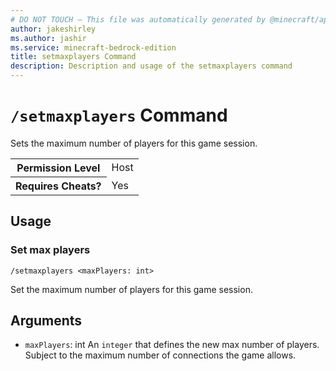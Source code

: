```yaml
---
# DO NOT TOUCH — This file was automatically generated by @minecraft/api-docs-generator, to report problems file an issue at https://github.com/Mojang/minecraft-scripting-libraries
author: jakeshirley
ms.author: jashir
ms.service: minecraft-bedrock-edition
title: setmaxplayers Command
description: Description and usage of the setmaxplayers command
---
```

# `/setmaxplayers` Command
Sets the maximum number of players for this game session.

<table>
  <tr>
    <th>Permission Level</th>
    <td>Host</td>
  </tr>
  <tr>
    <th>Requires Cheats?</th>
    <td>Yes</td>
  </tr>
</table>

## Usage
### Set max players
`/setmaxplayers <maxPlayers: int>`

Set the maximum number of players for this game session.

## Arguments
- `maxPlayers`: int
An `integer` that defines the new max number of players. Subject to the maximum number of connections the game allows.
